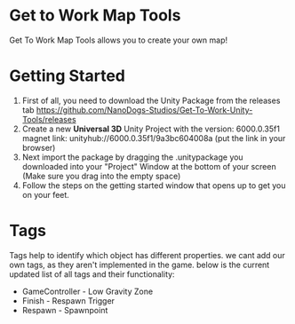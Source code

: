 # Get to Work Map Tools
Get To Work Map Tools allows you to create your own map!

# Getting Started
1. First of all, you need to download the Unity Package from the releases tab
https://github.com/NanoDogs-Studios/Get-To-Work-Unity-Tools/releases
2. Create a new **Universal 3D** Unity Project with the version: 6000.0.35f1 magnet link: unityhub://6000.0.35f1/9a3bc604008a (put the link in your browser)
3. Next import the package by dragging the .unitypackage you downloaded into your "Project" Window at the bottom of your screen (Make sure you drag into the empty space)
4. Follow the steps on the getting started window that opens up to get you on your feet.

# Tags
Tags help to identify which object has different properties. we cant add our own tags, as they aren't implemented in the game.
below is the current updated list of all tags and their functionality:
* GameController - Low Gravity Zone
* Finish - Respawn Trigger
* Respawn - Spawnpoint 
